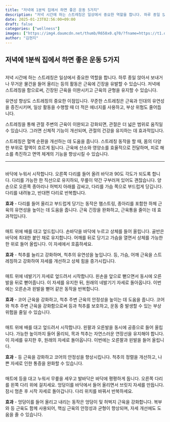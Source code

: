 ```yaml
---
title: "저녁에 1분씩 집에서 하면 좋은 운동 5가지"
description: "저녁 시간에 하는 스트레칭은 일상에서 중요한 역할을 합니다. 하루 종일 앉아서 보내거나 무거운 물건을 들어 올리는 등의 활동은 근육에 긴장을 유발할 수 있습니다. 저녁에 스트레칭을 함으로써, 긴장된 근육을 이완시키고 근육의 균형을 유지할 수 있습니다."
date: 2025-01-23T02:56:00+09:00
draft: false
categories: ["wellness"]
images: ["https://img4.daumcdn.net/thumb/R658x0.q70/?fname=https://t1.daumcdn.net/news/202403/28/tenbody/20240328073730199wukw.jpg", "https://t1.daumcdn.net/news/202403/28/tenbody/20240328073730797tbxz.gif", "https://t1.daumcdn.net/news/202403/28/tenbody/20240328073731400bxmp.gif", "https://t1.daumcdn.net/news/202403/28/tenbody/20240328073732184kqts.gif", "https://t1.daumcdn.net/news/202403/28/tenbody/20240328073732725gahb.gif"]
author: "김현지"
---
```


<h2 >저녁에 1분씩 집에서 하면 좋은 운동 5가지</h2> <figure ><img src="https://img4.daumcdn.net/thumb/R658x0.q70/?fname=https://t1.daumcdn.net/news/202403/28/tenbody/20240328073730199wukw.jpg" alt=""/></figure> <p>저녁 시간에 하는 스트레칭은 일상에서 중요한 역할을 합니다. 하루 종일 앉아서 보내거나 무거운 물건을 들어 올리는 등의 활동은 근육에 긴장을 유발할 수 있습니다. 저녁에 스트레칭을 함으로써, 긴장된 근육을 이완시키고 근육의 균형을 유지할 수 있습니다.</p> <p>유연성 향상도 스트레칭의 중요한 이점입니다. 꾸준한 스트레칭은 근육과 인대의 유연성을 증진시키며, 일상 활동을 수행할 때 더 적은 에너지를 사용하고, 부상 위험도 줄어듭니다.</p> <p>스트레칭을 통해 관절 주변의 근육이 이완되고 강화되면, 관절은 더 넓은 범위로 움직일 수 있습니다. 그러면 신체적 기능이 개선되며, 관절의 건강을 유지하는 데 효과적입니다.</p> <p>스트레칭은 혈액 순환을 개선하는 데 도움을 줍니다. 스트레칭 동작을 할 때, 몸의 다양한 부위로 혈액이 흐르게 됩니다. 근육에 산소와 영양소를 효율적으로 전달하며, 피로 해소를 촉진하고 면역 체계의 기능을 향상시킬 수 있습니다.</p> <hr /> <figure ><img src="https://t1.daumcdn.net/news/202403/28/tenbody/20240328073730797tbxz.gif" alt=""/></figure> <p>바닥에 누워서 시작합니다. 오른쪽 다리를 들어 올려 바닥과 90도 각도가 되도록 합니다. 다리를 가능한 한 직선으로 유지하되, 무릎이 약간 구부러져 있어도 괜찮습니다. 양손으로 오른쪽 종아리나 허벅지 아래를 감싸고, 다리를 가슴 쪽으로 부드럽게 당깁니다. 다리를 내려놓고, 반대편 다리로 반복합니다.</p> <p><strong>효과</strong> - 다리를 들어 올리고 부드럽게 당기는 동작은 햄스트링, 종아리를 포함한 하체 근육의 유연성을 높이는 데 도움을 줍니다. 근육 긴장을 완화하고, 근육통을 줄이는 데 효과적입니다.</p> <figure ><img src="https://t1.daumcdn.net/news/202403/28/tenbody/20240328073731400bxmp.gif" alt=""/></figure> <p>매트 위에 배를 대고 엎드립니다. 손바닥을 바닥에 누르고 상체를 들어 올립니다. 골반은 바닥에 최대한 붙인 채로 유지합니다. 어깨를 뒤로 당기고 가슴을 열면서 상체를 가능한 한 위로 들어 올립니다. 이 자세에서 호흡하세요.</p> <p><strong>효과</strong> - 척추를 늘리고 강화하며, 척추의 유연성을 높입니다. 등, 가슴, 어깨 근육을 스트레칭하고 강화하여 자세를 개선하고 상체 힘을 증가시킵니다.</p> <figure ><img src="https://t1.daumcdn.net/news/202403/28/tenbody/20240328073732184kqts.gif" alt=""/></figure> <p>매트 위에 네발기기 자세로 엎드려서 시작합니다. 왼손을 앞으로 뻗으면서 동시에 오른발을 뒤로 뻗어줍니다. 이 자세를 유지한 뒤, 원래의 네발기기 자세로 돌아옵니다. 이번에는 오른손과 왼발을 뻗어 같은 동작을 반복합니다.</p> <p><strong>효과</strong> - 코어 근육을 강화하고, 척추 주변 근육의 안정성을 높이는 데 도움을 줍니다. 코어와 척추 주변 근육을 강화함으로써 등과 척추를 보호하고, 운동 중 발생할 수 있는 부상 위험을 줄일 수 있습니다.</p> <figure ><img src="https://t1.daumcdn.net/news/202403/28/tenbody/20240328073732725gahb.gif" alt=""/></figure> <p>매트 위에 배를 대고 엎드려서 시작합니다. 왼팔과 오른발을 동시에 공중으로 들어 올립니다. 가능한 높이까지 들어 올리되, 목과 척추는 자연스러운 연장선을 유지해야 합니다. 이 자세를 유지한 후, 원래의 자세로 돌아옵니다. 이번에는 오른팔과 왼발을 들어 올립니다.</p> <p><strong>효과</strong> - 등 근육을 강화하고 코어의 안정성을 향상시킵니다. 척추의 정렬을 개선하고, 나쁜 자세로 인한 통증을 완화할 수 있습니다.</p> <figure ><img src="https://t1.daumcdn.net/news/202403/28/tenbody/20240328073733335hroe.gif" alt=""/></figure> <p>매트에 등을 대고 누워서 무릎을 세우고 발바닥은 바닥에 평평하게 둡니다. 오른쪽 다리를 왼쪽 다리 위에 걸치세요. 엉덩이를 바닥에서 들어 올리면서 브릿지 자세를 만듭니다. 잠시 멈춘 후 시작 자세로 돌아갑니다. 다리 위치를 바꿔서 반복하세요.</p> <p><strong>효과</strong> - 엉덩이를 들어 올리고 내리는 동작은 엉덩이 및 허벅지 근육을 강화합니다. 복부와 등 근육도 함께 사용되어, 핵심 근육의 안정성과 균형이 향상되며, 자세 개선에도 도움을 줄 수 있습니다.</p>